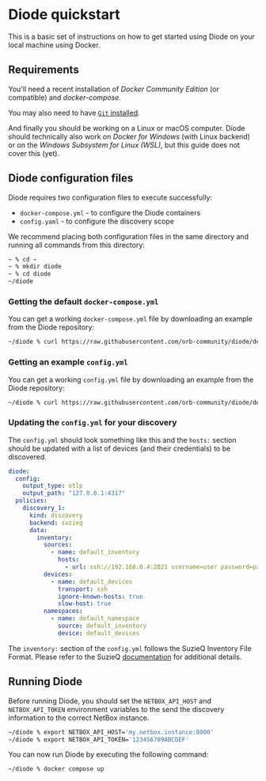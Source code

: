 # Diode quickstart

This is a basic set of instructions on how to get started using Diode on your local machine using Docker.

## Requirements

You'll need a recent installation of *Docker Community Edition* (or compatible) and *docker-compose*.

You may also need to have [`Git` installed](https://git-scm.com/downloads).

And finally you should be working on a Linux or macOS computer. Diode should technically also work on *Docker for Windows* (with Linux backend) or on the  *Windows Subsystem for Linux (WSL)*, but this guide does not cover this (yet).

## Diode configuration files

Diode requires two configuration files to execute successfully:

* `docker-compose.yml` - to configure the Diode containers
* `config.yaml` - to configure the discovery scope

We recommend placing both configuration files in the same directory and running all commands from this directory:

```bash
~ % cd ~
~ % mkdir diode
~ % cd diode
~/diode 
```

### Getting the default `docker-compose.yml`

You can get a working `docker-compose.yml` file by downloading an example from the Diode repository:

```bash
~/diode % curl https://raw.githubusercontent.com/orb-community/diode/develop/docker/docker-compose.yml -o docker-compose.yml
```

### Getting an example `config.yml`

You can get a working `config.yml` file by downloading an example from the Diode repository:

```bash
~/diode % curl https://raw.githubusercontent.com/orb-community/diode/develop/docker/config.yml -o config.yml
```

### Updating the `config.yml` for your discovery

The `config.yml` should look something like this and the `hosts:` section should be updated with a list of devices (and their credentials) to be discovered. 

```yaml
diode:
  config:
    output_type: otlp
    output_path: "127.0.0.1:4317"
  policies:  
    discovery_1:
      kind: discovery
      backend: suzieq
      data:   
        inventory: 
          sources:
            - name: default_inventory
              hosts:
                - url: ssh://192.168.0.4:2021 username=user password=password
          devices:
            - name: default_devices
              transport: ssh
              ignore-known-hosts: true
              slow-host: true
          namespaces:
            - name: default_namespace
              source: default_inventory
              device: default_devices
```

The `inventory:` section of the `config.yml` follows the SuzieQ Inventory File Format. Please refer to the SuzieQ [documentation](https://suzieq.readthedocs.io/en/latest/inventory/) for additional details.

## Running Diode

Before running Diode, you should set the `NETBOX_API_HOST` and `NETBOX_API_TOKEN` environment variables to the send the discovery information to the correct NetBox instance.

```bash
~/diode % export NETBOX_API_HOST='my.netbox.instance:8000'
~/diode % export NETBOX_API_TOKEN='123456789ABCDEF'
```

You can now run Diode by executing the following command:

```bash
~/diode % docker compose up
```
